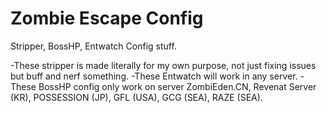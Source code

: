 # Zombie Escape Config
Stripper, BossHP, Entwatch Config stuff.
 
-These stripper is made literally for my own purpose, not just fixing issues but buff and nerf something.
-These Entwatch will work in any server.
-These BossHP config only work on server ZombiEden.CN, Revenat Server (KR), POSSESSION (JP), GFL (USA), GCG (SEA), RAZE (SEA).

